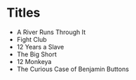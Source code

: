 # Titles

- A River Runs Through It
- Fight Club
- 12 Years a Slave
- The Big Short
- 12 Monkeya
- The Curious Case of Benjamin Buttons
